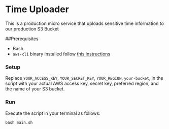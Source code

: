 # Time Uploader

This is a production micro service that uploads sensitive time information to our production S3 Bucket

##Prerequisites

* Bash
* `aws-cli` binary installed follow [this instructions](https://docs.aws.amazon.com/cli/latest/userguide/getting-started-install.html)


### Setup
Replace `YOUR_ACCESS_KEY`, `YOUR_SECRET_KEY`, `YOUR_REGION`, `your-bucket`, in the script with your actual AWS access key, secret key, preferred region, and the name of your S3 bucket.

### Run

Execute the script in your terminal as follows:

```
bash main.sh
```

